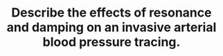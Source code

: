 ---
title: "Describe the effects of resonance and damping on an invasive arterial blood pressure tracing."
entityType: SAQ
exam: PEX
college: ANZCA
year: 2011
sitting: B
question: 10
passRate: 42
EC_expectedDomains:
- "Basic material required to pass: • Description of the measurement system was useful only if related to the following discussion • Definition of resonance and damping • Explanation of their importance and their effect on the timely measurement of the components of the blood pressure (systolic pressure, diastolic pressure, mean pressure)"
EC_extraCredit:
- "Advanced material: • Quantification of the effects"
EC_errorsCommon:
- "Common errors/omissions/unnecessary inclusions: • Equations without definition of symbols Input frequency is not 0 – 40Hz! • Natural resonant frequency is a property of the measuring system • Details of transduction were not required • “directionless relationships”; in a connected universe, everything influences everything else. To be of use, a relationship should include a direction of the effect, and a qualitative/quantitative indicator of the importance/magnitude"
- "Organisational errors: • Planning in the margins or on the back of the cover is a waste of time (headings can be used in the answer) • Long lists of definitions before any factual content is a poor use of time (definitions should be embedded within the answer itself)"
---